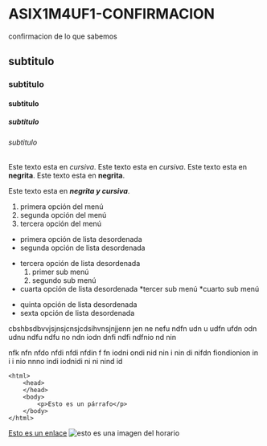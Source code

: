 # ASIX1M4UF1-CONFIRMACION

confirmacion de lo que sabemos

## subtitulo
### subtitulo
#### subtitulo
##### subtitulo
###### subtitulo


Este texto esta en *cursiva*.
Este texto esta en _cursiva_.
Este texto esta en **negrita**.
Este texto esta en __negrita__.

Este texto esta en _**negrita y cursiva**_.

1. primera opción del menú
2. segunda opción del menú
3. tercera opción del menú

* primera opción de lista desordenada
* segunda opción de lista desordenada
- tercera opción de lista desordenada
    1. primer sub menú
    2. segundo sub menú
- cuarta opción de lista desordenada
    *tercer sub menú
    *cuarto sub menú
+ quinta opción de lista desordenada
+ sexta opción de lista desordenada

cbshbsdbvvjsjnsjcnsjcdsihvnsjnjjenn jen ne nefu ndfn udn u udfn ufdn odn udnu ndfu ndfu no ndn iodn dnfi ndfi ndfnio nd nin 

 nfk nfn nfdo nfdi nfdi nfdin f fn iodni ondi nid nin i nin di nifdn fiondionion in i i nio nnno indi iodnidi ni ni nind id

```
<html>
    <head>
    </head>
    <body>
        <p>Esto es un párrafo</p>
    </body>
</html>
```
[Esto es un enlace](htt://joan23.fje.edu "enlace a la web del cole")
![esto es una imagen del horario](htt://joan23.fje.edu "titulo opcional de la imagen")